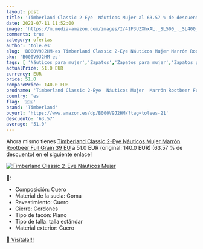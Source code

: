 ```yaml
---
layout: post
title: 'Timberland Classic 2-Eye  Náuticos Mujer al 63.57 % de descuento'
date: 2021-07-11 11:52:00
image: 'https://m.media-amazon.com/images/I/41F3UZXhxAL._SL500_._SL400_.jpg'
comments: true
category: ofertas
author: 'tole.es'
slug: 'B000V9J2HM-es Timberland Classic 2-Eye Náuticos Mujer Marrón Rootbeer...'
sku: 'B000V9J2HM-es'
tags: [ 'Náuticos para mujer','Zapatos','Zapatos para mujer','Zapatos planos de mujer','Zapatos y complementos','timberland', ]
actualPrice: 51.0 EUR
currency: EUR
price: 51.0
comparePrice: 140.0 EUR
prodname: 'Timberland Classic 2-Eye  Náuticos Mujer  Marrón Rootbeer Full Grain  39 EU'
country: 'es'
flag: '🇪🇸'
brand: 'Timberland'
buyurl: 'https://www.amazon.es/dp/B000V9J2HM/?tag=tolees-21'
descuento: '63.57'
average: '51.0'
---
```


Ahora mismo tienes [Timberland Classic 2-Eye  Náuticos Mujer  Marrón Rootbeer Full Grain  39 EU](https://www.amazon.es/dp/B000V9J2HM/?tag=tolees-21) a 51.0 EUR (original: 140.0 EUR) (63.57 %  de descuento) en el siguiente enlace!

[![Timberland Classic 2-Eye  Náuticos Mujer](https://m.media-amazon.com/images/I/41F3UZXhxAL._SL500_._SL400_.jpg)](https://www.amazon.es/dp/B000V9J2HM/?tag=tolees-21)

🔎:

- Composición: Cuero
- Material de la suela: Goma
- Revestimiento: Cuero
- Cierre: Cordones
- Tipo de tacón: Plano
- Tipo de talla: talla estándar
- Material exterior: Cuero

[🛒 Visítala!!!](https://www.amazon.es/dp/B000V9J2HM/?tag=tolees-21)
